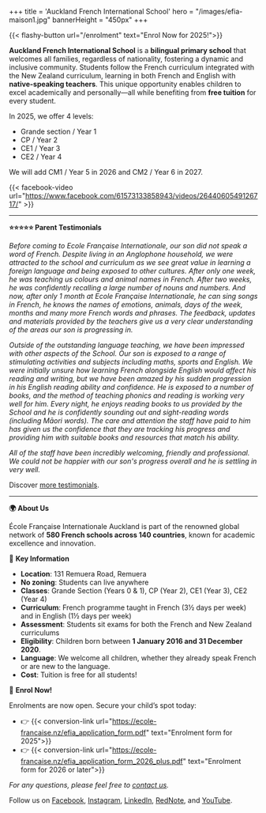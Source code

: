 +++
title = 'Auckland French International School'
hero = "/images/efia-maison1.jpg"
bannerHeight = "450px"
+++

{{< flashy-button url="/enrolment" text="Enrol Now for 2025!">}}

**Auckland French International School** is a **bilingual primary school** that welcomes all families, regardless of nationality, fostering a dynamic and inclusive community. Students follow the French curriculum integrated with the New Zealand curriculum, learning in both French and English with **native-speaking teachers**. This unique opportunity enables children to excel academically and personally—all while benefiting from **free tuition** for every student.

In 2025, we offer 4 levels:
* Grande section / Year 1
* CP / Year 2
* CE1 / Year 3
* CE2 / Year 4

We will add CM1 / Year 5 in 2026 and CM2 / Year 6 in 2027.

{{< facebook-video url="https://www.facebook.com/61573133858943/videos/2644060549126717/" >}}

---

**⭐⭐⭐⭐⭐ Parent Testimonials**

*Before coming to Ecole Française Internationale, our son did not speak a word of French. Despite living in an Anglophone household, we were attracted to the school and curriculum as we see great value in learning a foreign language and being exposed to other cultures. After only one week, he was teaching us colours and animal names in French. After two weeks, he was confidently recalling a large number of nouns and numbers. And now, after only 1 month at Ecole Française Internationale, he can sing songs in French, he knows the names of emotions, animals, days of the week, months and many more French words and phrases. The feedback, updates and materials provided by the teachers give us a very clear understanding of the areas our son is progressing in.*

*Outside of the outstanding language teaching, we have been impressed with other aspects of the School. Our son is exposed to a range of stimulating activities and subjects including maths, sports and English. We were initially unsure how learning French alongside English would affect his reading and writing, but we have been amazed by his sudden progression in his English reading ability and confidence. He is exposed to a number of books, and the method of teaching phonics and reading is working very well for him. Every night, he enjoys reading books to us provided by the School and he is confidently sounding out and sight-reading words (including Māori words). The care and attention the staff have paid to him has given us the confidence that they are tracking his progress and providing him with suitable books and resources that match his ability.*

*All of the staff have been incredibly welcoming, friendly and professional. We could not be happier with our son's progress overall and he is settling in very well.*

Discover [more testimonials](/testimonials).

---

**🌍 About Us**

École Française Internationale Auckland is part of the renowned global network of **580 French schools across 140 countries**, known for academic excellence and innovation.

🔑 **Key Information**

- **Location**: 131 Remuera Road, Remuera
- **No zoning**: Students can live anywhere
- **Classes**: Grande Section (Years 0 & 1), CP (Year 2), CE1 (Year 3), CE2 (Year 4)
- **Curriculum**: French programme taught in French (3½ days per week) and in English (1½ days per week)
- **Assessment**: Students sit exams for both the French and New Zealand curriculums
- **Eligibility**: Children born between **1 January 2016 and 31 December 2020**.
- **Language**: We welcome all children, whether they already speak French or are new to the language.
- **Cost**: Tuition is free for all students!

📢 **Enrol Now!**

Enrolments are now open. Secure your child’s spot today:

- 👉 {{< conversion-link url="https://ecole-francaise.nz/efia_application_form.pdf" text="Enrolment form for 2025">}}
- 👉 {{< conversion-link url="https://ecole-francaise.nz/efia_application_form_2026_plus.pdf" text="Enrolment form for 2026 or later">}}

_For any questions, please feel free to [contact us](/contact/)._

Follow us on [Facebook](https://www.facebook.com/profile.php?id=61573552256605), [Instagram](https://www.instagram.com/ecolefrancaiseauckland/), [LinkedIn](https://www.linkedin.com/company/%C3%A9cole-fran%C3%A7aise-internationale-auckland/posts/?feedView=all), [RedNote](https://www.xiaohongshu.com/user/profile/675f409c000000001801caf1), and [YouTube](https://www.youtube.com/playlist?list=PLe6nvxISfBOmAkX1Pmd_LnbkJWE3yhDQZ).

